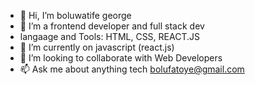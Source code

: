 - 👋 Hi, I’m boluwatife george
- 👀 I’m a frontend developer and full stack dev
-    langaage and Tools: HTML, CSS, REACT.JS
- 🌱 I’m currently on javascript (react.js)
- 💞️ I’m looking to collaborate with Web Developers
- 📫 Ask me about anything tech bolufatoye@gmail.com

<!---
ywkbqwitguvb/ywkbqwitguvb is a ✨ special ✨ repository because its `README.md` (this file) appears on your GitHub profile.
You can click the Preview link to take a look at your changes.
--->
